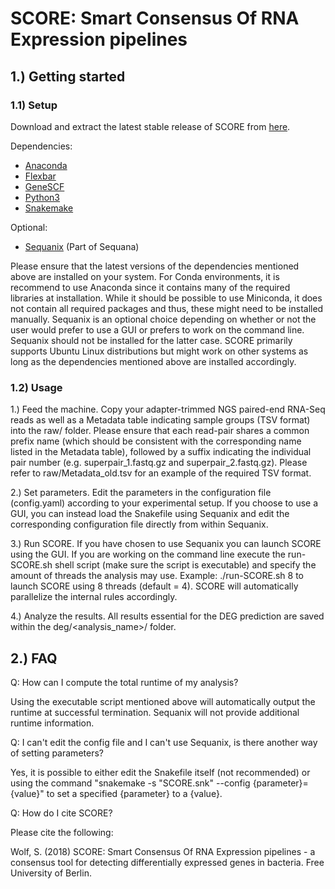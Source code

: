 # SCORE: Smart Consensus Of RNA Expression pipelines

## 1.) Getting started

### 1.1) Setup

Download and extract the latest stable release of SCORE from [here](https://github.com/SiWolf/SCORE/releases).

Dependencies:
* [Anaconda](https://anaconda.org/)
* [Flexbar](https://github.com/seqan/flexbar)
* [GeneSCF](http://genescf.kandurilab.org/)
* [Python3](https://www.python.org/)
* [Snakemake](https://snakemake.readthedocs.io/en/stable/)

Optional:
* [Sequanix](https://github.com/sequana/sequana/) (Part of Sequana)

Please ensure that the latest versions of the dependencies mentioned above are installed on your system. For Conda environments, it is recommend to use Anaconda since it contains many of the required libraries at installation. While it should be possible to use Miniconda, it does not contain all required packages and thus, these might need to be installed manually. Sequanix is an optional choice depending on whether or not the user would prefer to use a GUI or prefers to work on the command line. Sequanix should not be installed for the latter case. SCORE primarily supports Ubuntu Linux distributions but might work on other systems as long as the dependencies mentioned above are installed accordingly.

### 1.2) Usage

1.) Feed the machine. Copy your adapter-trimmed NGS paired-end RNA-Seq reads as well as a Metadata table indicating sample groups (TSV format) into the raw/ folder. Please ensure that each read-pair shares a common prefix name (which should be consistent with the corresponding name listed in the Metadata table), followed by a suffix indicating the individual pair number (e.g. superpair_1.fastq.gz and superpair_2.fastq.gz). Please refer to raw/Metadata_old.tsv for an example of the required TSV format.

2.) Set parameters. Edit the parameters in the configuration file (config.yaml) according to your experimental setup. If you choose to use a GUI, you can instead load the Snakefile using Sequanix and edit the corresponding configuration file directly from within Sequanix.

3.) Run SCORE. If you have chosen to use Sequanix you can launch SCORE using the GUI. If you are working on the command line execute the run-SCORE.sh shell script (make sure the script is executable) and specify the amount of threads the analysis may use. Example: ./run-SCORE.sh 8 to launch SCORE using 8 threads (default = 4). SCORE will automatically parallelize the internal rules accordingly.

4.) Analyze the results. All results essential for the DEG prediction are saved within the deg/<analysis_name>/ folder.

## 2.) FAQ

Q: How can I compute the total runtime of my analysis?

Using the executable script mentioned above will automatically output the runtime at successful termination. Sequanix will not provide additional runtime information.

Q: I can't edit the config file and I can't use Sequanix, is there another way of setting parameters?

Yes, it is possible to either edit the Snakefile itself (not recommended) or using the command "snakemake -s "SCORE.snk" --config {parameter}={value}" to set a specified {parameter} to a {value}.

Q: How do I cite SCORE?

Please cite the following:

Wolf, S. (2018) SCORE: Smart Consensus Of RNA Expression pipelines - a consensus tool for detecting differentially expressed genes in bacteria. Free University of Berlin.